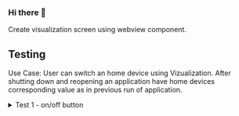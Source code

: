 ### Hi there 👋

<!--
**vagundav/vagundav** is a ✨ _special_ ✨ repository because its `README.md` (this file) appears on your GitHub profile.

Here are some ideas to get you started:

- 🔭 I’m currently working on ...
- 🌱 I’m currently learning ...
- 👯 I’m looking to collaborate on ...
- 🤔 I’m looking for help with ...
- 💬 Ask me about ...
- 📫 How to reach me: ...
- 😄 Pronouns: ...
- ⚡ Fun fact: ...
-->


Create visualization screen using webview component.

## Testing
Use Case: User can switch an home device using Vizualization. After shutting down and reopening an application have home devices corresponding value as in previous run of application.

<details>
<summary>Test 1 - on/off button</summary>
  
1. Open visualization-screen
2. Click on Floor 2/ Rooms
3. Switch on home device Kitchen123
4. Check in http://192.168.8.207/scada-main the state of object "asd" has current value "on"
5. There is in android device click on home button
6. There is in android device go to list of opened apps, and close the app "touchpanel"
7. There is in android device open app "touchpanel" oncemore.
8. Kitchen123
</details>

